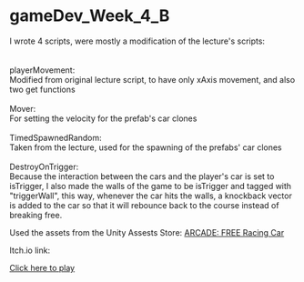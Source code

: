 ﻿# gameDev_Week_4_B
I wrote 4 scripts, were mostly a modification of the lecture's scripts:  <br/>
 <br/> <br/>playerMovement: <br/>
Modified from original lecture script, to have only xAxis movement, and also two get functions
 <br/> <br/>Mover: <br/>
For setting the velocity for the prefab's car clones
 <br/> <br/>TimedSpawnedRandom: <br/>
Taken from the lecture, used for the spawning of the prefabs' car clones
 <br/> <br/>DestroyOnTrigger: <br/>
Because the interaction between the cars and the player's car is set to isTrigger, I also made the walls of the game to be isTrigger and tagged with "triggerWall",
this way, whenever the car hits the walls, a knockback vector is added to the car so that it will rebounce back to the course instead of breaking free.



Used the assets from the Unity Assests Store:
[ARCADE: FREE Racing Car](https://assetstore.unity.com/packages/3d/vehicles/land/arcade-free-racing-car-161085)

Itch.io link:

[Click here to play](https://maor55.itch.io/week-4-question-b)
